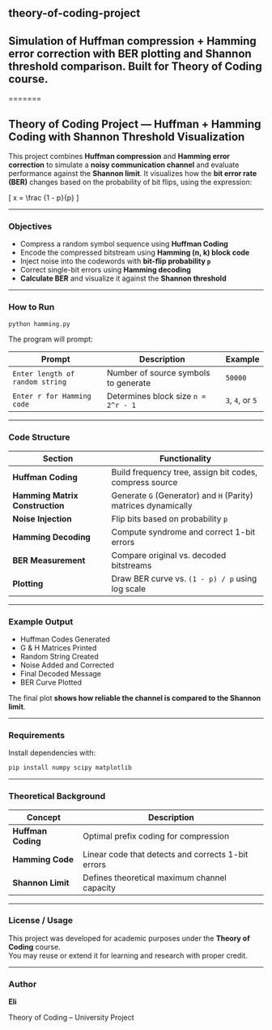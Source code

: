 
## theory-of-coding-project
## Simulation of Huffman compression + Hamming error correction with BER plotting and Shannon threshold comparison. Built for Theory of Coding course.
=======
## Theory of Coding Project — Huffman + Hamming Coding with Shannon Threshold Visualization

This project combines **Huffman compression** and **Hamming error correction** to simulate a **noisy communication channel** and evaluate performance against the **Shannon limit**. It visualizes how the **bit error rate (BER)** changes based on the probability of bit flips, using the expression:

\[
x = \frac {1 - p}{p}
\]

---

###  Objectives

- Compress a random symbol sequence using **Huffman Coding**
- Encode the compressed bitstream using **Hamming (n, k) block code**
- Inject noise into the codewords with **bit-flip probability `p`**
- Correct single-bit errors using **Hamming decoding**
- **Calculate BER** and visualize it against the **Shannon threshold**

---

###  How to Run

```bash
python hamming.py
```

The program will prompt:

| Prompt | Description | Example |
|--------|-------------|---------|
| `Enter length of random string` | Number of source symbols to generate | `50000` |
| `Enter r for Hamming code` | Determines block size `n = 2^r - 1` | `3`, `4`, or `5` |

---

### Code Structure

| Section | Functionality |
|---------|---------------|
| **Huffman Coding** | Build frequency tree, assign bit codes, compress source |
| **Hamming Matrix Construction** | Generate `G` (Generator) and `H` (Parity) matrices dynamically |
| **Noise Injection** | Flip bits based on probability `p` |
| **Hamming Decoding** | Compute syndrome and correct 1-bit errors |
| **BER Measurement** | Compare original vs. decoded bitstreams |
| **Plotting** | Draw BER curve vs. `(1 - p) / p` using log scale |

---

###  Example Output

-  Huffman Codes Generated  
-  G & H Matrices Printed  
-  Random String Created  
-  Noise Added and Corrected  
-  Final Decoded Message  
-  BER Curve Plotted

The final plot **shows how reliable the channel is compared to the Shannon limit**.

---

###  Requirements

Install dependencies with:

```bash
pip install numpy scipy matplotlib
```

---

###  Theoretical Background

| Concept | Description |
|---------|-------------|
| **Huffman Coding** | Optimal prefix coding for compression |
| **Hamming Code** | Linear code that detects and corrects 1-bit errors |
| **Shannon Limit** | Defines theoretical maximum channel capacity |

---

###  License / Usage

This project was developed for academic purposes under the **Theory of Coding** course.  
You may reuse or extend it for learning and research with proper credit.

---

###  Author

**Eli**

Theory of Coding – University Project

